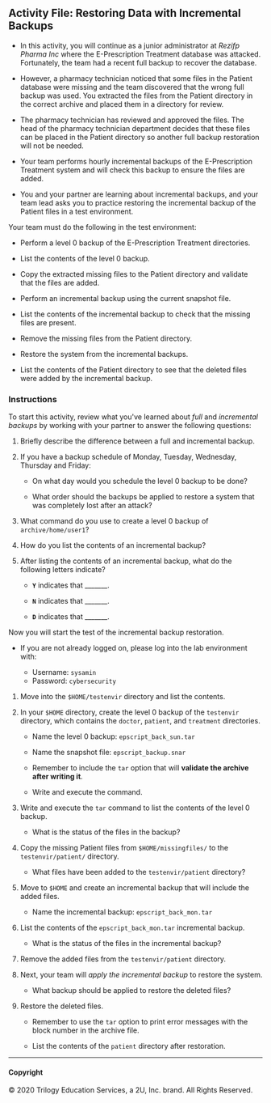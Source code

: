 ## Activity File: Restoring Data with Incremental Backups

- In this activity, you will continue as a junior administrator at *Rezifp Pharma Inc* where the E-Prescription Treatment database was attacked. Fortunately, the team had a recent full backup to recover the database.

- However, a pharmacy technician noticed that some files in the Patient database were missing and the team discovered that the wrong full backup was used. You extracted the files from the Patient directory in the correct archive and placed them in a directory for review.

- The pharmacy technician has reviewed and approved the files.  The head of the pharmacy technician department decides that these files can be placed in the Patient directory so another full backup restoration will not be needed.

- Your team performs hourly incremental backups of the E-Prescription Treatment system and will check this backup to ensure the files are added.

- You and your partner are learning about incremental backups, and your team lead asks you to practice restoring the incremental backup of the Patient files in a test environment. 

Your team must do the following in the test environment:

* Perform a level 0 backup of the E-Prescription Treatment directories. 

* List the contents of the level 0 backup.

* Copy the extracted missing files to the Patient directory and validate that the files are added.

* Perform an incremental backup using the current snapshot file.

* List the contents of the incremental backup to check that the missing files are present.

* Remove the missing files from the Patient directory.

* Restore the system from the incremental backups. 

* List the contents of the Patient directory to see that the deleted files were added by the incremental backup.

### Instructions

To start this activity, review what you've learned about *full* and *incremental backups* by working with your partner to answer the following questions:

1. Briefly describe the difference between a full and incremental backup.

2. If you have a backup schedule of Monday, Tuesday, Wednesday, Thursday and Friday:  

    - On what day would you schedule the level 0 backup to be done?

    - What order should the backups be applied to restore a system that was completely lost after an attack?

3. What command do you use to create a level 0 backup of `archive/home/user1`? 

4. How do you list the contents of an incremental backup?

5. After listing the contents of an incremental backup, what do the following letters indicate?

    * **`Y`** indicates that _______.

    * **`N`** indicates that _______.

    * **`D`** indicates that _______.

Now you will start the test of the incremental backup restoration.  

- If you are not already logged on, please log into the lab environment with:

   -  Username: `sysamin`  
    - Password: `cybersecurity`

1. Move into the `$HOME/testenvir` directory and list the contents.

2. In your `$HOME` directory, create the level 0 backup of the `testenvir` directory, which contains the `doctor`, `patient`, and `treatment` directories.

    * Name the level 0 backup: `epscript_back_sun.tar`

    * Name the snapshot file: `epscript_backup.snar`

    * Remember to include the `tar` option that will **validate the archive after writing it**.

    * Write and execute the command.

3. Write and execute the `tar` command to list the contents of the level 0 backup.

    * What is the status of the files in the backup?

4. Copy the missing Patient files from `$HOME/missingfiles/` to the `testenvir/patient/` directory.

    * What files have been added to the `testenvir/patient` directory?

5. Move to `$HOME` and create an incremental backup that will include the added files.

    * Name the incremental backup: `epscript_back_mon.tar` 

6. List the contents of the `epscript_back_mon.tar` incremental backup.

    * What is the status of the files in the incremental backup?

7. Remove the added files from the `testenvir/patient` directory.

8. Next, your team will *apply the incremental backup* to restore the system.

    * What backup should be applied to restore the deleted files?

9. Restore the deleted files.

    * Remember to use the `tar` option to print error messages with the block number in the archive file.

    * List the contents of the `patient` directory after restoration.

--- 
#### Copyright
© 2020 Trilogy Education Services, a 2U, Inc. brand.  All Rights Reserved.